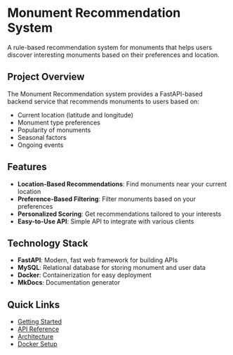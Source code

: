 # Monument Recommendation System

A rule-based recommendation system for monuments that helps users discover interesting monuments based on their preferences and location.

## Project Overview

The Monument Recommendation system provides a FastAPI-based backend service that recommends monuments to users based on:

- Current location (latitude and longitude)
- Monument type preferences
- Popularity of monuments
- Seasonal factors
- Ongoing events

## Features

- **Location-Based Recommendations**: Find monuments near your current location
- **Preference-Based Filtering**: Filter monuments based on your preferences
- **Personalized Scoring**: Get recommendations tailored to your interests
- **Easy-to-Use API**: Simple API to integrate with various clients

## Technology Stack

- **FastAPI**: Modern, fast web framework for building APIs
- **MySQL**: Relational database for storing monument and user data
- **Docker**: Containerization for easy deployment
- **MkDocs**: Documentation generator

## Quick Links

- [Getting Started](getting-started.md)
- [API Reference](api-reference.md)
- [Architecture](architecture.md)
- [Docker Setup](docker-setup.md)
